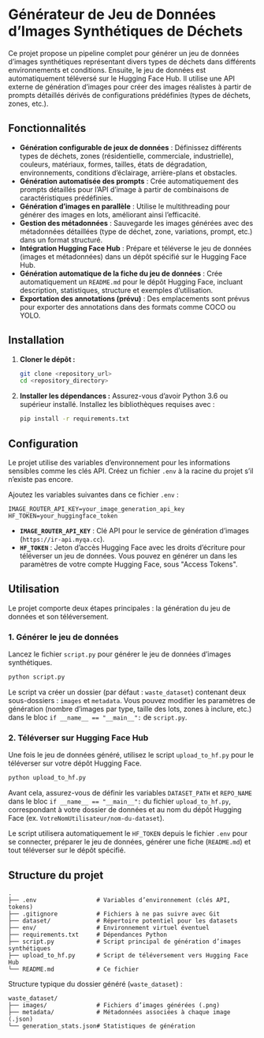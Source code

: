 # Générateur de Jeu de Données d’Images Synthétiques de Déchets

Ce projet propose un pipeline complet pour générer un jeu de données d’images synthétiques représentant divers types de déchets dans différents environnements et conditions. Ensuite, le jeu de données est automatiquement téléversé sur le Hugging Face Hub. Il utilise une API externe de génération d’images pour créer des images réalistes à partir de prompts détaillés dérivés de configurations prédéfinies (types de déchets, zones, etc.).

## Fonctionnalités

* **Génération configurable de jeux de données** : Définissez différents types de déchets, zones (résidentielle, commerciale, industrielle), couleurs, matériaux, formes, tailles, états de dégradation, environnements, conditions d’éclairage, arrière-plans et obstacles.
* **Génération automatisée des prompts** : Crée automatiquement des prompts détaillés pour l’API d’image à partir de combinaisons de caractéristiques prédéfinies.
* **Génération d’images en parallèle** : Utilise le multithreading pour générer des images en lots, améliorant ainsi l’efficacité.
* **Gestion des métadonnées** : Sauvegarde les images générées avec des métadonnées détaillées (type de déchet, zone, variations, prompt, etc.) dans un format structuré.
* **Intégration Hugging Face Hub** : Prépare et téléverse le jeu de données (images et métadonnées) dans un dépôt spécifié sur le Hugging Face Hub.
* **Génération automatique de la fiche du jeu de données** : Crée automatiquement un `README.md` pour le dépôt Hugging Face, incluant description, statistiques, structure et exemples d’utilisation.
* **Exportation des annotations (prévu)** : Des emplacements sont prévus pour exporter des annotations dans des formats comme COCO ou YOLO.

## Installation

1. **Cloner le dépôt :**

   ```bash
   git clone <repository_url>
   cd <repository_directory>
   ```

2. **Installer les dépendances :**
   Assurez-vous d’avoir Python 3.6 ou supérieur installé. Installez les bibliothèques requises avec :

   ```bash
   pip install -r requirements.txt
   ```

## Configuration

Le projet utilise des variables d’environnement pour les informations sensibles comme les clés API. Créez un fichier `.env` à la racine du projet s’il n’existe pas encore.

Ajoutez les variables suivantes dans ce fichier `.env` :

```env
IMAGE_ROUTER_API_KEY=your_image_generation_api_key
HF_TOKEN=your_huggingface_token
```

* **`IMAGE_ROUTER_API_KEY`** : Clé API pour le service de génération d’images (`https://ir-api.myqa.cc`).
* **`HF_TOKEN`** : Jeton d’accès Hugging Face avec les droits d’écriture pour téléverser un jeu de données. Vous pouvez en générer un dans les paramètres de votre compte Hugging Face, sous "Access Tokens".

## Utilisation

Le projet comporte deux étapes principales : la génération du jeu de données et son téléversement.

### 1. Générer le jeu de données

Lancez le fichier `script.py` pour générer le jeu de données d’images synthétiques.

```bash
python script.py
```

Le script va créer un dossier (par défaut : `waste_dataset`) contenant deux sous-dossiers : `images` et `metadata`.
Vous pouvez modifier les paramètres de génération (nombre d’images par type, taille des lots, zones à inclure, etc.) dans le bloc `if __name__ == "__main__":` de `script.py`.

### 2. Téléverser sur Hugging Face Hub

Une fois le jeu de données généré, utilisez le script `upload_to_hf.py` pour le téléverser sur votre dépôt Hugging Face.

```bash
python upload_to_hf.py
```

Avant cela, assurez-vous de définir les variables `DATASET_PATH` et `REPO_NAME` dans le bloc `if __name__ == "__main__":` du fichier `upload_to_hf.py`, correspondant à votre dossier de données et au nom du dépôt Hugging Face (ex. `VotreNomUtilisateur/nom-du-dataset`).

Le script utilisera automatiquement le `HF_TOKEN` depuis le fichier `.env` pour se connecter, préparer le jeu de données, générer une fiche (`README.md`) et tout téléverser sur le dépôt spécifié.

## Structure du projet

```
.
├── .env                 # Variables d’environnement (clés API, tokens)
├── .gitignore           # Fichiers à ne pas suivre avec Git
├── dataset/             # Répertoire potentiel pour les datasets
├── env/                 # Environnement virtuel éventuel
├── requirements.txt     # Dépendances Python
├── script.py            # Script principal de génération d’images synthétiques
├── upload_to_hf.py      # Script de téléversement vers Hugging Face Hub
└── README.md            # Ce fichier
```

Structure typique du dossier généré (`waste_dataset`) :

```
waste_dataset/
├── images/              # Fichiers d’images générées (.png)
├── metadata/            # Métadonnées associées à chaque image (.json)
└── generation_stats.json# Statistiques de génération
```